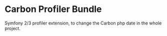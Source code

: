 # Carbon Profiler Bundle

Symfony 2/3 profiler extension, to change the Carbon php date in the whole project.